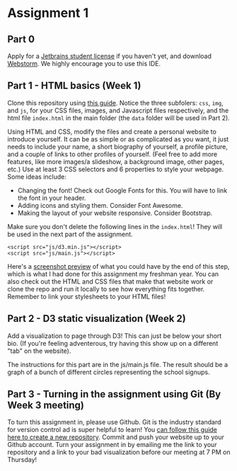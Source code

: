 # Assignment 1

## Part 0
Apply for a [Jetbrains student license](https://www.jetbrains.com/student/) if you haven't yet, and download [Webstorm](https://www.jetbrains.com/webstorm/). We highly encourage you to use this IDE.

## Part 1 - HTML basics (Week 1) 
Clone this repository using [this guide](https://docs.github.com/en/repositories/creating-and-managing-repositories/cloning-a-repository). Notice the three subfolers: `css`, `img`, and `js`, for your CSS files, images, and Javascript files respectively, and the html file `index.html` in the main folder (the `data` folder will be used in Part 2). 

Using HTML and CSS, modify the files and create a personal website to introduce yourself. It can be as simple or as complicated as you want, it just needs to include your name, a short biography of yourself, a profile picture, and a couple of links to other profiles of yourself. (Feel free to add more features, like more images/a slideshow, a background image, other pages, etc.) Use at least 3 CSS selectors and 6 properties to style your webpage. Some ideas include:
- Changing the font! Check out Google Fonts for this. You will have to link the font in your header.
- Adding icons and styling them. Consider Font Awesome.
- Making the layout of your website responsive. Consider Bootstrap.

Make sure you don't delete the following lines in the `index.html`! They will be used in the next part of the assignment.

```
<script src="js/d3.min.js"></script>
<script src="js/main.js"></script>
```

Here's a [screenshot preview](https://github.com/avcheng/dmstats22-assignment-1/blob/main/img/Screen%20Shot%202020-10-24%20at%201.11.22%20PM.png) of what you could have by the end of this step, which is what I had done for this assignment my freshman year. You can also check out the HTML and CSS files that make that website work or clone the repo and run it locally to see how everything fits together. Remember to link your stylesheets to your HTML files!

## Part 2 - D3 static visualization (Week 2)
Add a visualization to page through D3! This can just be below your short bio. (If you're feeling adventerous, try having this show up on a different "tab" on the website). 

The instructions for this part are in the js/main.js file. The result should be a graph of a bunch of different circles representing the school signups.

## Part 3 - Turning in the assignment using Git (By Week 3 meeting)
To turn this assignment in, please use Github. Git is the industry standard for version control ad is super helpful to learn! You [can follow this guide here to create a new repository](https://guides.github.com/activities/hello-world/). Commit and push your website up to your Github account. Turn your assignment in by emailing me the link to your repository and a link to your bad visualization before our meeting at 7 PM on Thursday!

